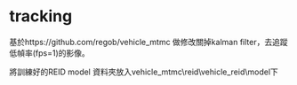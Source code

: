 # tracking
基於https://github.com/regob/vehicle_mtmc 做修改關掉kalman filter，去追蹤低幀率(fps=1)的影像。

將訓練好的REID model 資料夾放入vehicle_mtmc\reid\vehicle_reid\model下
